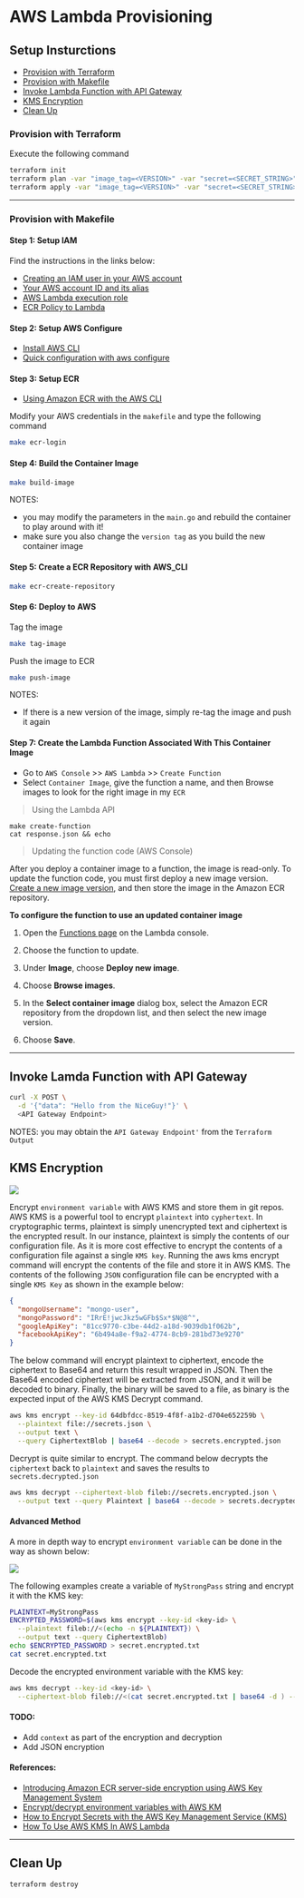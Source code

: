 # AWS Lambda Provisioning

## Setup Insturctions

- [Provision with Terraform](#provision-with-terraform)
- [Provision with Makefile](#provision-with-makefile)
- [Invoke Lambda Function with API Gateway](#invoke-lamda-function-with-api-gateway)
- [KMS Encryption](#kms-encryption)
- [Clean Up](#clean-up)

### Provision with Terraform

Execute the following command

```bash
terraform init
terraform plan -var "image_tag=<VERSION>" -var "secret=<SECRET_STRING>"
terraform apply -var "image_tag=<VERSION>" -var "secret=<SECRET_STRING>"
```

---

### Provision with Makefile

#### Step 1: Setup IAM

Find the instructions in the links below:

- [Creating an IAM user in your AWS account](https://docs.aws.amazon.com/IAM/latest/UserGuide/id_users_create.html#id_users_create_console)
- [Your AWS account ID and its alias](https://docs.aws.amazon.com/IAM/latest/UserGuide/console_account-alias.html)
- [AWS Lambda execution role](https://docs.aws.amazon.com/lambda/latest/dg/lambda-intro-execution-role.html)
- [ECR Policy to Lambda](https://docs.aws.amazon.com/lambda/latest/dg/configuration-images.html#configuration-images-permissions)

#### Step 2: Setup AWS Configure

- [Install AWS CLI](https://docs.aws.amazon.com/cli/latest/userguide/install-cliv2.html)
- [Quick configuration with aws configure](https://docs.aws.amazon.com/cli/latest/userguide/cli-configure-quickstart.html)

#### Step 3: Setup ECR

- [Using Amazon ECR with the AWS CLI](https://docs.aws.amazon.com/AmazonECR/latest/userguide/getting-started-cli.html)

Modify your AWS credentials in the `makefile` and type the following command

```bash
make ecr-login
```

#### Step 4: Build the Container Image

```bash
make build-image
```

NOTES:

- you may modify the parameters in the `main.go` and rebuild the container to play around with it!
- make sure you also change the `version tag` as you build the new container image

#### Step 5: Create a ECR Repository with AWS_CLI

```bash
make ecr-create-repository
```

#### Step 6: Deploy to AWS

Tag the image

```bash
make tag-image
```

Push the image to ECR

```bash
make push-image
```

NOTES:

- If there is a new version of the image, simply re-tag the image and push it again

#### Step 7: Create the Lambda Function Associated With This Container Image

- Go to `AWS Console` >> `AWS Lambda` >> `Create Function`
- Select `Container Image`, give the function a name, and then Browse images to look for the right image in my `ECR`

> Using the Lambda API

```
make create-function
cat response.json && echo
```

> Updating the function code (AWS Console)

After you deploy a container image to a function, the image is read-only. To update the function code, you must first deploy a new image version. [Create a new image version](https://docs.aws.amazon.com/lambda/latest/dg/images-create.html), and then store the image in the Amazon ECR repository.

**To configure the function to use an updated container image**

1. Open the [Functions page](https://console.aws.amazon.com/lambda/home#/functions) on the Lambda console.

2. Choose the function to update.

3. Under **Image**, choose **Deploy new image**.

4. Choose **Browse images**.

5. In the **Select container image** dialog box, select the Amazon ECR repository from the dropdown list, and then select the new image version.

6. Choose **Save**.

---

## Invoke Lamda Function with API Gateway

```bash
curl -X POST \
  -d '{"data": "Hello from the NiceGuy!"}' \
  <API Gateway Endpoint>
```

NOTES: you may obtain the `API Gateway Endpoint'` from the `Terraform Output`

## KMS Encryption

![](https://d2908q01vomqb2.cloudfront.net/fe2ef495a1152561572949784c16bf23abb28057/2020/07/28/EncryptedECRImagesS3v2.1.png)

Encrypt `environment variable` with AWS KMS and store them in git repos. AWS KMS is a powerful tool to encrypt `plaintext` into `cyphertext`. In cryptographic terms, plaintext is simply unencrypted text and ciphertext is the encrypted result. In our instance, plaintext is simply the contents of our configuration file. As it is more cost effective to encrypt the contents of a configuration file against a single `KMS key`. Running the aws kms encrypt command will encrypt the contents of the file and store it in AWS KMS. The contents of the following `JSON` configuration file can be encrypted with a single `KMS Key` as shown in the example below:

```json
{
  "mongoUsername": "mongo-user",
  "mongoPassword": "IRrE!jwcJkz5wGFb$Sx*$N@8^",
  "googleApiKey": "81cc9770-c3be-44d2-a18d-9039db1f062b",
  "facebookApiKey": "6b494a8e-f9a2-4774-8cb9-281bd73e9270"
}
```

The below command will encrypt plaintext to ciphertext, encode the ciphertext to Base64 and return this result wrapped in JSON. Then the Base64 encoded ciphertext will be extracted from JSON, and it will be decoded to binary. Finally, the binary will be saved to a file, as binary is the expected input of the AWS KMS Decrypt command.

```bash
aws kms encrypt --key-id 64dbfdcc-8519-4f8f-a1b2-d704e652259b \
  --plaintext file://secrets.json \
  --output text \
  --query CiphertextBlob | base64 --decode > secrets.encrypted.json
```

Decrypt is quite similar to encrypt. The command below decrypts the `ciphertext` back to `plaintext` and saves the results to `secrets.decrypted.json`

```bash
aws kms decrypt --ciphertext-blob fileb://secrets.encrypted.json \
  --output text --query Plaintext | base64 --decode > secrets.decrypted.json
```

#### Advanced Method

A more in depth way to encrypt `environment variable` can be done in the way as shown below:

![](https://miro.medium.com/max/3676/0*ONFTYCpnrZNuWhBY.png)

The following examples create a variable of `MyStrongPass` string and encrypt it with the KMS key:

```bash
PLAINTEXT=MyStrongPass
ENCRYPTED_PASSWORD=$(aws kms encrypt --key-id <key-id> \
  --plaintext fileb://<(echo -n ${PLAINTEXT}) \
  --output text --query CiphertextBlob)
echo $ENCRYPTED_PASSWORD > secret.encrypted.txt
cat secret.encrypted.txt
```

Decode the encrypted environment variable with the KMS key:

```bash
aws kms decrypt --key-id <key-id> \
  --ciphertext-blob fileb://<(cat secret.encrypted.txt | base64 -d ) --query Plaintext --output text | base64 -d
```

#### TODO:

- Add `context` as part of the encryption and decryption
- Add JSON encryption

#### References:

- [Introducing Amazon ECR server-side encryption using AWS Key Management System](https://aws.amazon.com/blogs/containers/introducing-amazon-ecr-server-side-encryption-using-aws-key-management-system/)
- [Encrypt/decrypt environment variables with AWS KM](https://faun.pub/aws-kms-encrypt-decrypt-environment-variables-497527e1c8cf)
- [How to Encrypt Secrets with the AWS Key Management Service (KMS)](https://www.humankode.com/security/how-to-encrypt-secrets-with-the-aws-key-management-service-kms)
- [How To Use AWS KMS In AWS Lambda](https://openupthecloud.com/kms-aws-lambda/)

---

## Clean Up

```bash
terraform destroy
```
